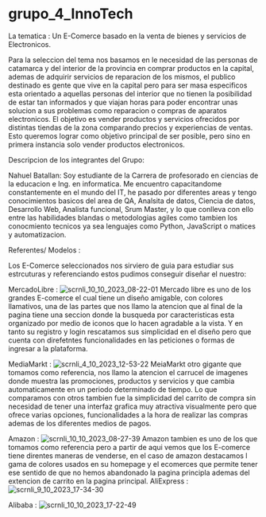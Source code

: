 # grupo_4_InnoTech

 La tematica : Un E-Comerce basado en la venta de bienes y servicios de Electronicos.

Para la seleccion del tema nos basamos en le necesidad de las personas de catamarca y del interior de la provincia en comprar productos en la capital, ademas de adquirir servicios de reparacion de los mismos, el publico destinado es gente que vive en la
capital pero para ser masa especificos esta orientado a aquellas personas del interior que no tienen la posibilidad de estar tan informados y que viajan horas para poder encontrar unas solucion a sus problemas como reparacion o compras de aparatos electronicos. El objetivo es vender productos y servicios ofrecidos por distintas tiendas de la zona comparando precios y experiencias de ventas. Esto queremos lograr como objetivo principal de ser posible, pero sino en primera instancia solo vender productos electronicos.

 Descripcion de los integrantes del Grupo:

Nahuel Batallan: Soy estudiante de la Carrera de profesorado en ciencias de la educacion e Ing. en informatica. Me encuentro capacitandome constantemente en el mundo del IT, he pasado por diferentes areas y tengo conocimientos basicos del area
de QA, Analsita de datos, Ciencia de datos, Desarrollo Web, Analista funcional, Srum Master, y lo que conlleva con ello entre las habilidades blandas o metodologias agiles como tambien los conocmiento tecnicos ya sea lenguajes como Python, JavaScript o matices y automatizacion.


 Referentes/ Modelos :

 Los E-Comerce seleccionados nos sirviero de guia para  estudiar sus estrcuturas y referenciando estos pudimos conseguir diseñar el nuestro:
 
MercadoLibre :
![scrnli_10_10_2023_08-22-01](https://github.com/Meruem69/grupo_4_InnoTech/assets/118305060/690e6ee3-1a6c-4e42-a4da-5479e1325553)
Mercado libre es uno de los grandes E-comerce el cual tiene un diseño amigable, con colores llamativos, una de las partes que nos llamo la atencion que al final de la pagina tiene una seccion donde la busqueda por caracteristicas esta organizado por medio de iconos que lo hacen agradable a la vista. Y en tanto su registro y login rescatamos sus simplicidad en el diseño pero que cuenta con direfetntes funcionalidades en las peticiones o formas de ingresar a la plataforma.

MediaMarkt :
![scrnli_4_10_2023_12-53-22](https://github.com/Meruem69/grupo_4_InnoTech/assets/118305060/a55db73b-7bba-4118-8119-15036be80c54)
MeiaMarkt otro gigante que tomamos como referencia, nos llamo la atencion el carrucel de imagenes donde muestra las promociones, productos y servicios y que cambia automaticamente en un periodo determinado de tiempo. Lo que comparamos con otros tambien fue la simplicidad del carrito de compra sin necesidad de tener una interfaz grafica muy atractiva visualmente pero que ofrece varias opciones, funcionalidades a la hora de realizar las compras ademas de los diferentes medios de pagos.

Amazon :
![scrnli_10_10_2023_08-27-39](https://github.com/Meruem69/grupo_4_InnoTech/assets/118305060/ab9bcf87-ce4d-4eba-b739-dde01bf98899)
Amazon tambien es uno de los que tomamos como referencia pero a partir de aqui vemos que los E-comerce tiene direntes maneras de venderse, en el caso de amazon destacamos l gama de colores usados en su homepage y el ecomerces que permite tener ese sentido de que no hemos abandonado la pagina principla ademas del extencion de carrito en la pagina principal.
AliExpress :
![scrnli_9_10_2023_17-34-30](https://github.com/Meruem69/grupo_4_InnoTech/assets/118305060/3ce8c9d1-7d41-4df5-a43b-37bebabace3d)

Alibaba :
![scrnli_10_10_2023_17-22-49](https://github.com/Meruem69/grupo_4_InnoTech/assets/118305060/f5143fd2-3d30-4a95-a32d-4bd895d33794)










